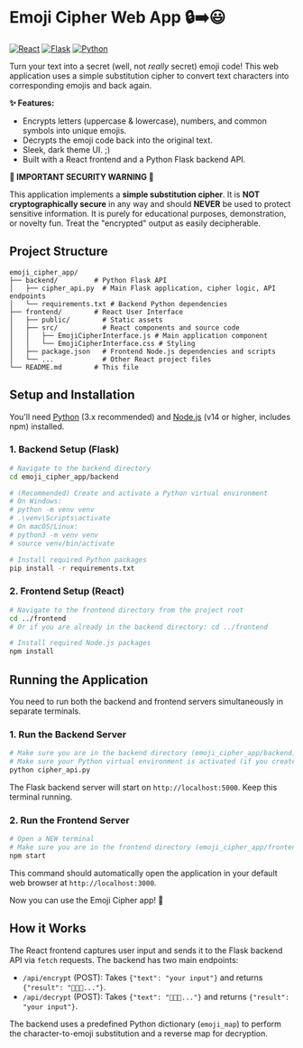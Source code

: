 # Emoji Cipher Web App 🔒➡️😃

[![React](https://img.shields.io/badge/React-^19.1.0-blue?logo=react)](https://reactjs.org/) [![Flask](https://img.shields.io/badge/Flask-3.0.3-grey?logo=flask)](https://flask.palletsprojects.com/) [![Python](https://img.shields.io/badge/Python-3.x-blue?logo=python)](https://www.python.org/)

Turn your text into a secret (well, not *really* secret) emoji code! This web application uses a simple substitution cipher to convert text characters into corresponding emojis and back again.

**✨ Features:**

*   Encrypts letters (uppercase & lowercase), numbers, and common symbols into unique emojis.
*   Decrypts the emoji code back into the original text.
*   Sleek, dark theme UI. ;)
*   Built with a React frontend and a Python Flask backend API.

**🚨 IMPORTANT SECURITY WARNING 🚨**

This application implements a **simple substitution cipher**. It is **NOT cryptographically secure** in any way and should **NEVER** be used to protect sensitive information. It is purely for educational purposes, demonstration, or novelty fun. Treat the "encrypted" output as easily decipherable.

## Project Structure

```
emoji_cipher_app/
├── backend/         # Python Flask API
│   ├── cipher_api.py  # Main Flask application, cipher logic, API endpoints
│   └── requirements.txt # Backend Python dependencies
├── frontend/        # React User Interface
│   ├── public/        # Static assets
│   ├── src/           # React components and source code
│   │   ├── EmojiCipherInterface.js # Main application component
│   │   └── EmojiCipherInterface.css # Styling
│   ├── package.json   # Frontend Node.js dependencies and scripts
│   └── ...            # Other React project files
└── README.md        # This file
```

## Setup and Installation

You'll need [Python](https://www.python.org/downloads/) (3.x recommended) and [Node.js](https://nodejs.org/) (v14 or higher, includes npm) installed.

### 1. Backend Setup (Flask)

```bash
# Navigate to the backend directory
cd emoji_cipher_app/backend

# (Recommended) Create and activate a Python virtual environment
# On Windows:
# python -m venv venv
# .\venv\Scripts\activate
# On macOS/Linux:
# python3 -m venv venv
# source venv/bin/activate

# Install required Python packages
pip install -r requirements.txt
```

### 2. Frontend Setup (React)

```bash
# Navigate to the frontend directory from the project root
cd ../frontend
# Or if you are already in the backend directory: cd ../frontend

# Install required Node.js packages
npm install
```

## Running the Application

You need to run both the backend and frontend servers simultaneously in separate terminals.

### 1. Run the Backend Server

```bash
# Make sure you are in the backend directory (emoji_cipher_app/backend)
# Make sure your Python virtual environment is activated (if you created one)
python cipher_api.py
```

The Flask backend server will start on `http://localhost:5000`. Keep this terminal running.

### 2. Run the Frontend Server

```bash
# Open a NEW terminal
# Make sure you are in the frontend directory (emoji_cipher_app/frontend)
npm start
```

This command should automatically open the application in your default web browser at `http://localhost:3000`.

Now you can use the Emoji Cipher app! 🎉

## How it Works

The React frontend captures user input and sends it to the Flask backend API via `fetch` requests. The backend has two main endpoints:

*   `/api/encrypt` (POST): Takes `{"text": "your input"}` and returns `{"result": "🍎🍌🍒..."}`.
*   `/api/decrypt` (POST): Takes `{"text": "🍎🍌🍒..."}` and returns `{"result": "your input"}`.

The backend uses a predefined Python dictionary (`emoji_map`) to perform the character-to-emoji substitution and a reverse map for decryption.

